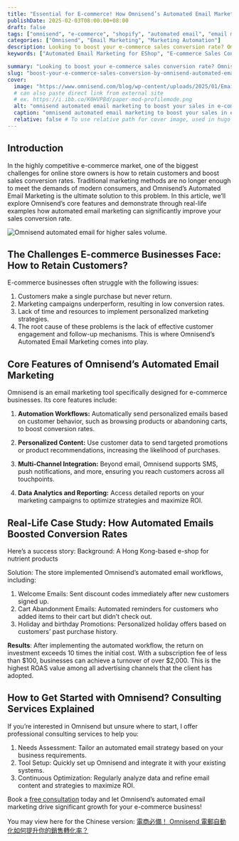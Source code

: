 ```yaml
---
title: "Essential for E-commerce! How Omnisend’s Automated Email Marketing Can Boost Your Sales Conversion Rate"
publishDate: 2025-02-03T08:00:00+08:00
draft: false 
tags: ["omnisend", "e-commerce", "shopify", "automated email", "email marketing", "automated marketing", "E-commerce Sales Conversion"]
categories: ["Omnisend", "Email Marketing", "Marketing Automation"]
description: Looking to boost your e-commerce sales conversion rate? Omnisend’s automated email marketing is your ultimate solution! This article dives deep into Omnisend’s core features, real-life case studies, and how automated emails can skyrocket your revenue. Learn more and book a free consultation today! 
keywords: ["Automated Email Marketing for EShop", "E-commerce Sales Conversion", "Email Marketing Tools", "Automated Email Strategies", "Hong Kong E-commerce", "E-commerce Growth", "Email Marketing ROI", "E-commerce Consulting Services"]

summary: "Looking to boost your e-commerce sales conversion rate? Omnisend’s automated email marketing is your ultimate solution! This article dives deep into Omnisend’s core features, real-life case studies, and how automated emails can skyrocket your revenue. Learn more and book a free consultation today!"
slug: "boost-your-e-commerce-sales-conversion-by-omnisend-automated-email"
cover:
  image: "https://www.omnisend.com/blog/wp-content/uploads/2025/01/Email_content.png"
  # can also paste direct link from external site
  # ex. https://i.ibb.co/K0HVPBd/paper-mod-profilemode.png
  alt: "omnisend automated email marketing to boost your sales in e-commerce"
  caption: "omnisend automated email marketing to boost your sales in e-commerce"
  relative: false # To use relative path for cover image, used in hugo Page-bundles
---
```




## Introduction
In the highly competitive e-commerce market, one of the biggest challenges for online store owners is how to retain customers and boost sales conversion rates. Traditional marketing methods are no longer enough to meet the demands of modern consumers, and Omnisend’s Automated Email Marketing is the ultimate solution to this problem. In this article, we’ll explore Omnisend’s core features and demonstrate through real-life examples how automated email marketing can significantly improve your sales conversion rate.

![Omnisend automated email for higher sales volume.](https://www.wingleung.me/wp-content/uploads/2025/02/image.png)

## The Challenges E-commerce Businesses Face: How to Retain Customers?
E-commerce businesses often struggle with the following issues:

1. Customers make a single purchase but never return.
2. Marketing campaigns underperform, resulting in low conversion rates.
3. Lack of time and resources to implement personalized marketing strategies.
4. The root cause of these problems is the lack of effective customer engagement and follow-up mechanisms. This is where Omnisend’s Automated Email Marketing comes into play.

## Core Features of Omnisend’s Automated Email Marketing
   
Omnisend is an email marketing tool specifically designed for e-commerce businesses. Its core features include:

1. **Automation Workflows:**
Automatically send personalized emails based on customer behavior, such as browsing products or abandoning carts, to boost conversion rates.
2. **Personalized Content:**
Use customer data to send targeted promotions or product recommendations, increasing the likelihood of purchases.

3. **Multi-Channel Integration:**
Beyond email, Omnisend supports SMS, push notifications, and more, ensuring you reach customers across all touchpoints.

4. **Data Analytics and Reporting:**
Access detailed reports on your marketing campaigns to optimize strategies and maximize ROI.

## Real-Life Case Study: How Automated Emails Boosted Conversion Rates
Here’s a success story:
Background: A Hong Kong-based e-shop for nutrient products 

Solution: The store implemented Omnisend’s automated email workflows, including:

1. Welcome Emails: Sent discount codes immediately after new customers signed up.
2. Cart Abandonment Emails: Automated reminders for customers who added items to their cart but didn’t check out.
3. Holiday and birthday Promotions: Personalized holiday offers based on customers’ past purchase history.

**Results**: After implementing the automated workflow, the return on investment exceeds 10 times the initial cost. With a subscription fee of less than $100, businesses can achieve a turnover of over $2,000. This is the highest ROAS value among all advertising channels that the client has adopted.

## How to Get Started with Omnisend? Consulting Services Explained
If you’re interested in Omnisend but unsure where to start, I offer professional consulting services to help you:

1. Needs Assessment: Tailor an automated email strategy based on your business requirements.
2. Tool Setup: Quickly set up Omnisend and integrate it with your existing systems.
3. Continuous Optimization: Regularly analyze data and refine email content and strategies to maximize ROI.

Book a [free consultation](http://localhost:1313/contact/) today and let Omnisend’s automated email marketing drive significant growth for your e-commerce business!

You may view here for the Chinese version: [電商必備！ Omnisend 電郵自動化如何提升你的銷售轉化率？](https://www.wingleung.me/2025/02/omnisend-%e9%9b%bb%e9%83%b5%e8%87%aa%e5%8b%95%e5%8c%96%e5%a6%82%e4%bd%95%e6%8f%90%e5%8d%87%e9%9b%bb%e5%95%86%e7%9a%84%e9%8a%b7%e5%94%ae%e8%bd%89%e5%8c%96%e7%8e%87.html)